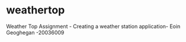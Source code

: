 # weathertop
Weather Top Assignment - Creating a weather station application- Eoin Geoghegan -20036009
